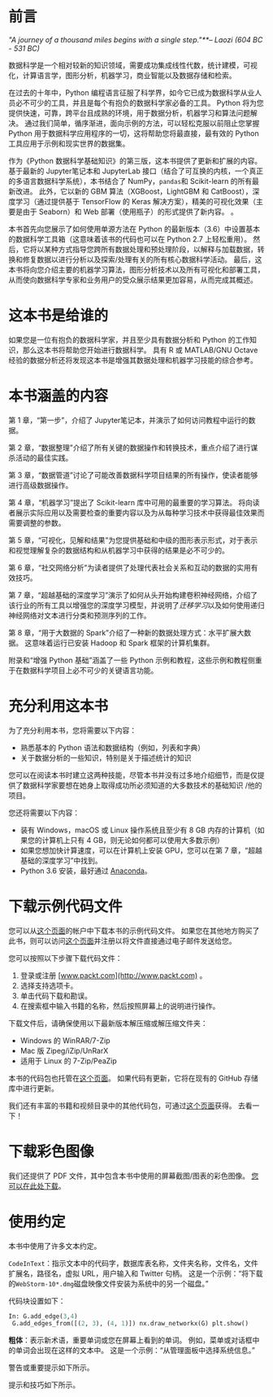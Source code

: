 # 前言

*"A journey of a thousand miles begins with a single step."**– Laozi (604 BC - 531 BC)*

数据科学是一个相对较新的知识领域，需要成功集成线性代数，统计建模，可视化，计算语言学，图形分析，机器学习，商业智能以及数据存储和检索。

在过去的十年中，Python 编程语言征服了科学界，如今它已成为数据科学从业人员必不可少的工具，并且是每个有抱负的数据科学家必备的工具。 Python 将为您提供快速，可靠，跨平台且成熟的环境，用于数据分析，机器学习和算法问题解决。 通过我们简单，循序渐进，面向示例的方法，可以轻松克服以前阻止您掌握 Python 用于数据科学应用程序的一切，这将帮助您将最直接，最有效的 Python 工具应用于示例和现实世界的数据集。

作为《Python 数据科学基础知识》的第三版，这本书提供了更新和扩展的内容。 基于最新的 Jupyter笔记本和 JupyterLab 接口（结合了可互换的内核，一个真正的多语言数据科学系统），本书结合了 NumPy，`pandas`和 Scikit-learn 的所有最新改进。 此外，它以新的 GBM 算法（XGBoost，LightGBM 和 CatBoost），深度学习（通过提供基于 TensorFlow 的 Keras 解决方案），精美的可视化效果（主要是由于 Seaborn）和 Web 部署（使用瓶子）的形式提供了新内容。 。

本书首先向您展示了如何使用单源方法在 Python 的最新版本（3.6）中设置基本的数据科学工具箱（这意味着该书的代码也可以在 Python 2.7 上轻松重用）。 然后，它将以某种方式指导您跨所有数据处理和预处理阶段，以解释与加载数据，转换和修复数据以进行分析以及探索/处理有关的所有核心数据科学活动。 最后，这本书将向您介绍主要的机器学习算法，图形分析技术以及所有可视化和部署工具，从而使向数据科学专家和业务用户的受众展示结果更加容易，从而完成其概述。

# 这本书是给谁的

如果您是一位有抱负的数据科学家，并且至少具有数据分析和 Python 的工作知识，那么这本书将帮助您开始进行数据科学。 具有 R 或 MATLAB/GNU Octave 经验的数据分析还将发现这本书是增强其数据处理和机器学习技能的综合参考。

# 本书涵盖的内容

第 1 章，“第一步”，介绍了 Jupyter笔记本，并演示了如何访问教程中运行的数据。

第 2 章，“数据整理”介绍了所有关键的数据操作和转换技术，重点介绍了进行谋杀活动的最佳实践。

第 3 章，“数据管道”讨论了可能改善数据科学项目结果的所有操作，使读者能够进行高级数据操作。

第 4 章，“机器学习”提出了 Scikit-learn 库中可用的最重要的学习算法。 将向读者展示实际应用以及需要检查的重要内容以及为从每种学习技术中获得最佳效果而需要调整的参数。

第 5 章，“可视化，见解和结果”为您提供基础和中级的图形表示形式，对于表示和视觉理解复杂的数据结构和从机器学习中获得的结果是必不可少的。

第 6 章，“社交网络分析”为读者提供了处理代表社会关系和互动的数据的实用有效技巧。

第 7 章，“超越基础的深度学习”演示了如何从头开始构建卷积神经网络，介绍了该行业的所有工具以增强您的深度学习模型，并说明了*迁移学习*以及如何使用递归神经网络对文本进行分类和预测序列的工作。

第 8 章，“用于大数据的 Spark”介绍了一种新的数据处理方式：水平扩展大数据。 这意味着运行已安装 Hadoop 和 Spark 框架的计算机集群。

附录和“增强 Python 基础”涵盖了一些 Python 示例和教程，这些示例和教程侧重于在数据科学项目上必不可少的关键语言功能。

# 充分利用这本书

为了充分利用本书，您将需要以下内容：

*   熟悉基本的 Python 语法和数据结构（例如，列表和字典）
*   关于数据分析的一些知识，特别是关于描述统计的知识

您可以在阅读本书时建立这两种技能，尽管本书并没有过多地介绍细节，而是仅提供了数据科学家要想在她身上取得成功所必须知道的大多数技术的基础知识 /他的项目。

您还将需要以下内容：

*   装有 Windows，macOS 或 Linux 操作系统且至少有 8 GB 内存的计算机（如果您的计算机上只有 4 GB，则无论如何都可以使用大多数示例）
*   如果您想加快计算速度，可以在计算机上安装 GPU，您可以在第 7 章，“超越基础的深度学习”中找到。
*   Python 3.6 安装，最好通过 [Anaconda](https://www.anaconda.com/download/)。

# 下载示例代码文件

您可以从[这个页面](http://www.packt.com)的帐户中下载本书的示例代码文件。 如果您在其他地方购买了此书，则可以访问[这个页面](http://www.packt.com/support)并注册以将文件直接通过电子邮件发送给您。

您可以按照以下步骤下载代码文件：

1.  登录或注册 [www.packt.com](http://www.packt.com) 。
2.  选择支持选项卡。
3.  单击代码下载和勘误。
4.  在搜索框中输入书籍的名称，然后按照屏幕上的说明进行操作。

下载文件后，请确保使用以下最新版本解压缩或解压缩文件夹：

*   Windows 的 WinRAR/7-Zip
*   Mac 版 Zipeg/iZip/UnRarX
*   适用于 Linux 的 7-Zip/PeaZip

本书的代码包也托管在[这个页面](https://github.com/PacktPublishing/Python-Data-Science-Essentials-Third-Edition)。 如果代码有更新，它将在现有的 GitHub 存储库中进行更新。

我们还有丰富的书籍和视频目录中的其他代码包，可通过[这个页面](https://github.com/PacktPublishing/)获得。 去看一下！

# 下载彩色图像

我们还提供了 PDF 文件，其中包含本书中使用的屏幕截图/图表的彩色图像。 [您可以在此处下载](http://www.packtpub.com/sites/default/files/downloads/9781789537864_ColorImages.pdf)。

# 使用约定

本书中使用了许多文本约定。

`CodeInText`：指示文本中的代码字，数据库表名称，文件夹名称，文件名，文件扩展名，路径名，虚拟 URL，用户输入和 Twitter 句柄。 这是一个示例：“将下载的`WebStorm-10*.dmg`磁盘映像文件安装为系统中的另一个磁盘。”

代码块设置如下：

```py
In: G.add_edge(3,4)
 G.add_edges_from([(2, 3), (4, 1)]) nx.draw_networkx(G) plt.show()  
```

**粗体**：表示新术语，重要单词或您在屏幕上看到的单词。 例如，菜单或对话框中的单词会出现在这样的文本中。 这是一个示例：“从管理面板中选择系统信息。”

警告或重要提示如下所示。

提示和技巧如下所示。

